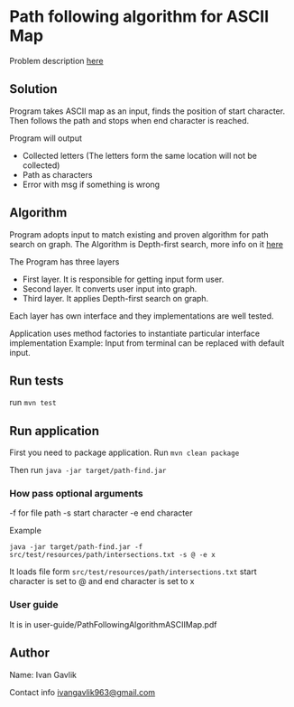 # Path following algorithm for ASCII Map

Problem description [here](https://github.com/softwaresauna/code-challenge)

## Solution  

Program takes ASCII map as an input, finds the position of start character. 
Then follows the path and stops when end character is reached. 

Program will output
* Collected letters (The letters form the same location will not be collected)
* Path as characters
* Error with msg if something is wrong

## Algorithm 

Program adopts input to match existing and proven algorithm for path search on graph.
The Algorithm is Depth-first search, more info on it [here](https://en.wikipedia.org/wiki/Depth-first_search)

The Program has three layers
* First layer. It is responsible for getting input form user.
* Second layer. It converts user input into graph.
* Third layer. It applies Depth-first search on graph.

Each layer has own interface and they implementations are well tested.

Application uses method factories to instantiate particular interface implementation 
Example: Input from terminal can be replaced with default input.   

## Run tests

run `mvn test`

## Run application

First you need to package application. Run `mvn clean package` 

Then run `java -jar target/path-find.jar`

### How pass optional arguments

-f for file path 
-s start character
-e end character 

Example

`java -jar target/path-find.jar -f src/test/resources/path/intersections.txt -s @ -e x`

It loads file form `src/test/resources/path/intersections.txt` start character is set to @
and end character is set to x

### User guide

It is in user-guide/PathFollowingAlgorithmASCIIMap.pdf

## Author

Name: Ivan Gavlik

Contact info ivangavlik963@gmail.com


